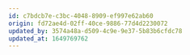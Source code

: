 ```yaml
---
id: c7bdcb7e-c3bc-4048-8909-ef997e62ab60
origin: fd72ae4d-02ff-40ce-9886-77d4d2230072
updated_by: 3574a48a-d509-4c9e-9e37-5b83b6cfdc78
updated_at: 1649769762
---
```

